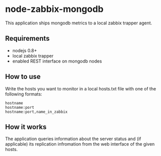node-zabbix-mongodb
===================

This application ships mongodb metrics to a local zabbix trapper agent.

## Requirements ##
* nodejs 0.8+
* local zabbix trapper
* enabled REST interface on mongodb nodes

## How to use ##
Write the hosts you want to monitor in a local hosts.txt file with one of the following formats:
```
hostname
hostname:port
hostname:port,name_in_zabbix
```

## How it works ##
The application queries information about the server status and (if applicable) its
replication infromation from the web interface of the given hosts.
